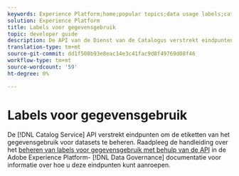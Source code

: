 ```yaml
---
keywords: Experience Platform;home;popular topics;data usage labels;catalog service
solution: Experience Platform
title: Labels voor gegevensgebruik
topic: developer guide
description: De API van de Dienst van de Catalogus verstrekt eindpunten om de etiketten van het gegevensgebruik voor datasets te beheren.
translation-type: tm+mt
source-git-commit: dd1f508b93e8eac14e3c41fac9d8f49769d08f46
workflow-type: tm+mt
source-wordcount: '59'
ht-degree: 0%

---
```



# Labels voor gegevensgebruik

De [!DNL Catalog Service] API verstrekt eindpunten om de etiketten van het gegevensgebruik voor datasets te beheren. Raadpleeg de handleiding over het [beheren van labels voor gegevensgebruik met behulp van de API](../../data-governance/labels/overview.md) in de Adobe Experience Platform- [!DNL Data Governance] documentatie voor informatie over hoe u deze eindpunten kunt aanroepen.